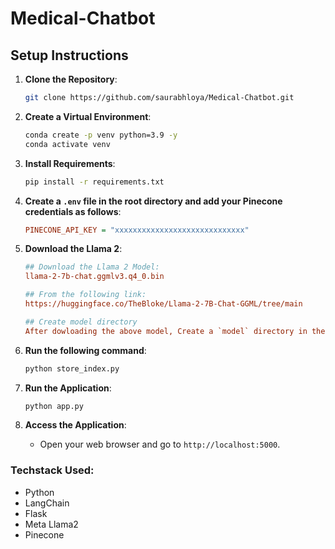 # Medical-Chatbot

## Setup Instructions

1. **Clone the Repository**:
    ```bash
    git clone https://github.com/saurabhloya/Medical-Chatbot.git
    ```

2. **Create a Virtual Environment**:
   ```bash
   conda create -p venv python=3.9 -y
   conda activate venv
   ```

3. **Install Requirements**:
   ```bash
   pip install -r requirements.txt
   ```


4. **Create a `.env` file in the root directory and add your Pinecone credentials as follows**:

    ```ini
    PINECONE_API_KEY = "xxxxxxxxxxxxxxxxxxxxxxxxxxxxx"
    ```


5. **Download the Llama 2**:

    ```ini
    ## Download the Llama 2 Model:
    llama-2-7b-chat.ggmlv3.q4_0.bin

    ## From the following link:
    https://huggingface.co/TheBloke/Llama-2-7B-Chat-GGML/tree/main

    ## Create model directory
    After dowloading the above model, Create a `model` directory in the root directory and save your dowloaded llama 2 model
    ```

6. **Run the following command**:
    ```bash
    python store_index.py
    ```

7. **Run the Application**:
    ```bash
    python app.py
    ```

8. **Access the Application**:
   - Open your web browser and go to `http://localhost:5000`.

### Techstack Used:

- Python
- LangChain
- Flask
- Meta Llama2
- Pinecone

